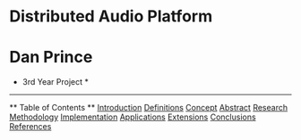 # Distributed Audio Platform 
# Dan Prince

* 3rd Year Project *
---

** Table of Contents **
[Introduction](introduction.md)
[Definitions](definitions.md)
[Concept](concept.md)
[Abstract](abstract.md)
[Research](research.md)
[Methodology](methodology.md)
[Implementation](implementation.md)
[Applications](applications.md)
[Extensions](extensions.md)
[Conclusions](conclusions.md)
[References](references.md)